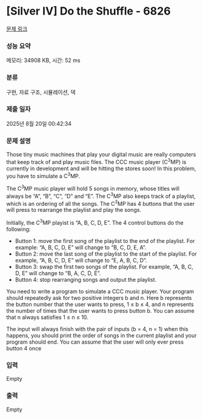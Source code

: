 # [Silver IV] Do the Shuffle - 6826 

[문제 링크](https://www.acmicpc.net/problem/6826) 

### 성능 요약

메모리: 34908 KB, 시간: 52 ms

### 분류

구현, 자료 구조, 시뮬레이션, 덱

### 제출 일자

2025년 8월 20일 00:42:34

### 문제 설명

<p>Those tiny music machines that play your digital music are really computers that keep track of and play music files. The CCC music player (C<sup>3</sup>MP) is currently in development and will be hitting the stores soon! In this problem, you have to simulate a C<sup>3</sup>MP.</p>

<p>The C<sup>3</sup>MP music player will hold 5 songs in memory, whose titles will always be “A”, “B”, “C”, “D” and “E”. The C<sup>3</sup>MP also keeps track of a playlist, which is an ordering of all the songs. The C<sup>3</sup>MP has 4 buttons that the user will press to rearrange the playlist and play the songs.</p>

<p>Initially, the C<sup>3</sup>MP playist is “A, B, C, D, E”. The 4 control buttons do the following:</p>

<ul>
	<li>Button 1: move the first song of the playlist to the end of the playlist. For example: “A, B, C, D, E” will change to “B, C, D, E, A”.</li>
	<li>Button 2: move the last song of the playlist to the start of the playlist. For example, “A, B, C, D, E” will change to “E, A, B, C, D”.</li>
	<li>Button 3: swap the first two songs of the playlist. For example, “A, B, C, D, E” will change to “B, A, C, D, E”.</li>
	<li>Button 4: stop rearranging songs and output the playlist.</li>
</ul>

<p>You need to write a program to simulate a CCC music player. Your program should repeatedly ask for two positive integers b and n. Here b represents the button number that the user wants to press, 1 ≤ b ≤ 4, and n represents the number of times that the user wants to press button b. You can assume that n always satisfies 1 ≤ n ≤ 10.</p>

<p>The input will always finish with the pair of inputs (b = 4, n = 1) when this happens, you should print the order of songs in the current playlist and your program should end. You can assume that the user will only ever press button 4 once</p>

### 입력 

 Empty

### 출력 

 Empty

